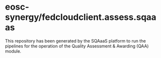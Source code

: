 # eosc-synergy/fedcloudclient.assess.sqaaas
This repository has been generated by the SQAaaS platform to run the pipelines
for the operation of the
Quality Assessment & Awarding (QAA)
module.